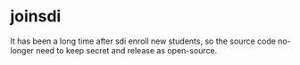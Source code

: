 joinsdi
=======
It has been a long time after sdi enroll new students, so the source code no-longer need to keep secret and release as open-source.
